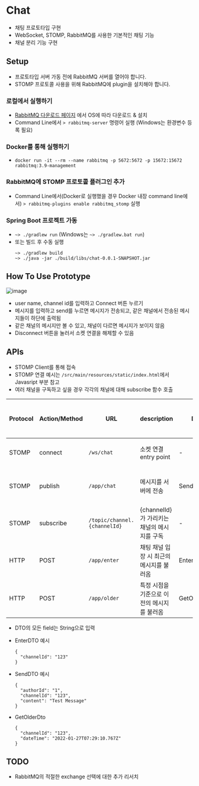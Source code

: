 # Chat
- 채팅 프로토타입 구현
- WebSocket, STOMP, RabbitMQ를 사용한 기본적인 채팅 기능
- 채널 분리 기능 구현

## Setup
- 프로토타입 서버 가동 전에 RabbitMQ 서버를 열어야 합니다.
- STOMP 프로토콜 사용을 위해 RabbitMQ에 plugin을 설치해야 합니다.

### 로컬에서 실행하기
- [RabbitMQ 다운로드 페이지](https://www.rabbitmq.com/download.html) 에서 OS에 따라 다운로드 & 설치
- Command Line에서 `> rabbitmq-server` 명령어 실행 (Windows는 환경변수 등록 필요)

### Docker를 통해 실행하기
- `docker run -it --rm --name rabbitmq -p 5672:5672 -p 15672:15672 rabbitmq:3.9-management`


### RabbitMQ에 STOMP 프로토콜 플러그인 추가
- Command Line에서(Docker로 실행했을 경우 Docker 내장 command line에서) `> rabbitmq-plugins enable rabbitmq_stomp` 실행

### Spring Boot 프로젝트 가동
- `~> ./gradlew run` (Windows는 `~> ./gradlew.bat run`)
- 또는 빌드 후 수동 실행
  ```
  ~> ./gradlew build
  ~> ./java -jar ./build/libs/chat-0.0.1-SNAPSHOT.jar
  ```

## How To Use Prototype
![image](https://user-images.githubusercontent.com/54832818/150924382-95512f7d-20df-41dd-bfce-de4f79168e99.png)
- user name, channel id를 입력하고 Connect 버튼 누르기
- 메시지를 입력하고 send를 누르면 메시지가 전송되고, 같은 채널에서 전송된 메시지들이 하단에 출력됨
- 같은 채널의 메시지만 볼 수 있고, 채널이 다르면 메시지가 보이지 않음
- Disconnect 버튼을 눌러서 소켓 연결을 해제할 수 있음

## APIs
- STOMP Client를 통해 접속
- STOMP 연결 예시는 `/src/main/resources/static/index.html`에서 Javasript 부분 참고
- 여러 채널을 구독하고 싶을 경우 각각의 채널에 대해 subscribe 함수 호출

| Protocol | Action/Method | URL                          | description                   | DTO         | Return        | 호출 시점 |
|----------|---------------|------------------------------|-------------------------------|-------------|---------------|-------|
| STOMP    | connect       | `/ws/chat`                   | 소켓 연결 entry point             | -           | -             | 연결 시  |
| STOMP    | publish       | `/app/chat`                  | 메시지를 서버에 전송                   | SendDTO     | Message       | 서비스 중 |
| STOMP    | subscribe     | `/topic/channel.{channelId}` | {channelId}가 가리키는 채널의 메시지를 구독 | -           | -             | 연결 시  |
| HTTP     | POST          | `/app/enter`                 | 채팅 채널 입장 시 최근의 메시지를 불러옴       | EnterDTO    | Page<Message> | 연결 시  |
| HTTP     | POST          | `/app/older`                 | 특정 시점을 기준으로 이전의 메시지를 불러옴      | GetOlderDTO | Page<Message> | 서비스 중 |

- DTO의 모든 field는 String으로 입력
- EnterDTO 예시
  ```
  {
    "channelId": "123"
  }
  ```

- SendDTO 예시
  ```
  {
    "authorId": "1",
    "channelId": "123",
    "content": "Test Message"
  }
  ```

- GetOlderDto
  ```
  {
    "channelId": "123",
    "dateTime": "2022-01-27T07:29:10.767Z"
  }
  ```

## TODO
- RabbitMQ의 적절한 exchange 선택에 대한 추가 리서치
